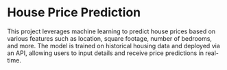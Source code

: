 # House Price Prediction
 This project leverages machine learning to predict house prices based on various features such as location, square footage, number of bedrooms, and more. The model is trained on historical housing data and deployed via an API, allowing users to input details and receive price predictions in real-time.
